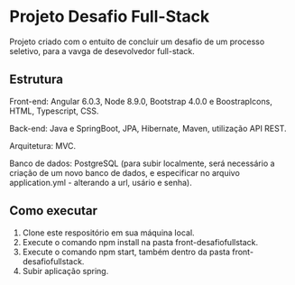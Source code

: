 # Projeto Desafio Full-Stack
Projeto criado com o entuito de concluir um desafio de um processo seletivo, para a vavga de desevolvedor full-stack.

## Estrutura

Front-end: Angular 6.0.3, Node 8.9.0, Bootstrap 4.0.0 e BoostrapIcons, HTML, Typescript, CSS.

Back-end: Java e SpringBoot, JPA, Hibernate, Maven, utilização API REST.

Arquitetura: MVC.

Banco de dados: PostgreSQL (para subir localmente, será necessário a criação de um novo banco de dados, e especificar no arquivo application.yml - alterando a url, usário e senha).

## Como executar

1. Clone este respositório em sua máquina local.
2. Execute o comando npm install na pasta front-desafiofullstack.
3. Execute o comando npm start, também dentro da pasta front-desafiofullstack.
4. Subir aplicação spring.
